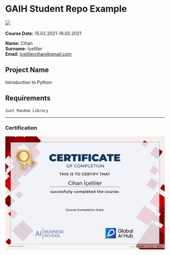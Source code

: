 # GAIH Student Repo Example
![](img/logo.png)

**Course Date:** 15.02.2021-19.02.2021

**Name:** Cihan  
**Surname:** İçelliler  
**Email:** icellilercihan@gmail.com 

## Project Name
Introduction to Python

## Requirements
```
Just Random Library
```
---

### Certification
![](img/certificate_ex.png)

